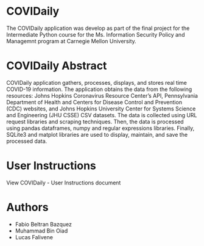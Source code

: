 # COVIDaily
The COVIDaily application was develop as part of the final project for the Intermediate Python course for the Ms. Information Security Policy and Managemnt program at Carnegie Mellon University.

# COVIDaily Abstract
COVIDaily application gathers, processes, displays, and stores real time COVID-19 information. The application obtains the data from the following resources: Johns Hopkins Coronavirus Resource Center’s API, Pennsylvania Department of Health and Centers for Disease Control and Prevention (CDC) websites, and Johns Hopkins University Center for Systems Science and Engineering (JHU CSSE) CSV datasets. The data is collected using URL request libraries and scraping techniques. Then, the data is processed using pandas dataframes, numpy and regular expressions libraries. Finally, SQLite3 and matplot libraries are used to display, maintain, and save the processed data.

# User Instructions
View COVIDaily - User Instructions document

# Authors
- Fabio Beltran Bazquez <br/>
- Muhammad Bin Oiad <br/>
- Lucas Falivene
